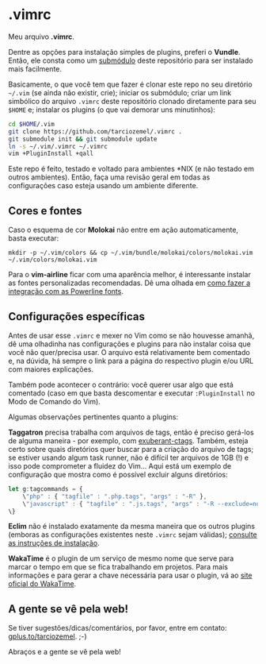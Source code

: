 .vimrc
======

Meu arquivo **.vimrc**. 

Dentre as opções para instalação simples de plugins, preferi o **Vundle**. Então, 
ele consta como um 
[submódulo](http://git-scm.com/book/pt-br/Ferramentas-do-Git-Subm%C3%B3dulos) 
deste repositório para ser instalado mais facilmente.

Basicamente, o que você tem que fazer é clonar este repo no seu diretório 
`~/.vim` (se ainda não existir, crie); iniciar os submódulo; criar um link 
simbólico do arquivo `.vimrc` deste repositório clonado diretamente para seu 
`$HOME` e; instalar os plugins (o que vai demorar uns minutinhos):

``` bash
cd $HOME/.vim
git clone https://github.com/tarciozemel/.vimrc .
git submodule init && git submodule update
ln -s ~/.vim/.vimrc ~/.vimrc
vim +PluginInstall +qall
```

Este repo é feito, testado e voltado para ambientes \*NIX (e não testado em 
outros ambientes). Então, faça uma revisão geral em todas as configurações caso 
esteja usando um ambiente diferente.

## Cores e fontes

Caso o esquema de cor **Molokai** não entre em ação automaticamente, basta 
executar:

`mkdir -p ~/.vim/colors && cp ~/.vim/bundle/molokai/colors/molokai.vim ~/.vim/colors/molokai.vim`

Para o **vim-airline** ficar com uma aparência melhor, é interessante instalar as 
fontes personalizadas recomendadas. Dê uma olhada 
em [como fazer a integração com as Powerline fonts](https://github.com/bling/vim-airline#integrating-with-powerline-fonts).

## Configurações específicas

Antes de usar esse `.vimrc` e mexer no Vim como se não houvesse amanhã, dê uma 
olhadinha nas configurações e plugins para não instalar coisa que você não 
quer/precisa usar. O arquivo está relativamente bem comentado e, na dúvida, há 
sempre o link para a página do respectivo plugin e/ou URL com maiores explicações.

Também pode acontecer o contrário: você querer usar algo que está comentado (caso 
em que basta descomentar e executar `:PluginInstall` no Modo de Comando do Vim).

Algumas observações pertinentes quanto a plugins:

**Taggatron** precisa trabalha com arquivos de tags, então é preciso gerá-los de 
alguma maneira - por exemplo, com [exuberant-ctags](http://ctags.sourceforge.net/). 
Também, esteja certo sobre quais diretórios quer buscar para a criação do arquivo 
de tags; se estiver usando algum task runner, não é difícil ter arquivos de 1GB (!) e 
isso pode comprometer a fluidez do Vim... Aqui está um exemplo de configuração 
que mostra como é possível excluir alguns diretórios:

```javascript
let g:tagcommands = {
    \"php" : { "tagfile" : ".php.tags", "args" : "-R" },
    \"javascript" : { "tagfile" : ".js.tags", "args" : "-R --exclude=node_modules" }
\}
```

**Eclim** não é instalado exatamente da mesma maneira que os outros plugins 
(emboras as configurações existentes neste `.vimrc` sejam válidas); [consulte as 
instruções de instalação](http://eclim.org/install.html).

**WakaTime** é o plugin de um serviço de mesmo nome que serve para marcar o tempo 
em que se fica trabalhando em projetos. Para mais informações e para gerar a chave 
necessária para usar o plugin, vá ao [site oficial do WakaTime](https://wakatime.com/).

## A gente se vê pela web!

Se tiver sugestões/dicas/comentários, por favor, entre em contato: [gplus.to/tarciozemel](http://gplus.to/tarciozemel). ;-)

Abraços e a gente se vê pela web!
